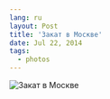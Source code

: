 ```yaml
---
lang: ru
layout: Post
title: 'Закат в Москве'
date: Jul 22, 2014
tags:
  - photos
---
```


![Закат в Москве](photo://2014-07-16_0526_Artem_Sapegin)
